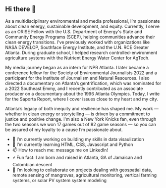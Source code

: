 ## Hi there 👋

As a multidisciplinary environmental and media professional, I’m passionate about clean energy, sustainable development, and equity. Currently, I serve as an ORISE Fellow with the U.S. Department of Energy's State and Community Energy Programs (SCEP), helping communities advance their clean energy transitions. I've previously worked with organizations like NASA DEVELOP, Southface Energy Institute, and the U.N. RCE Greater Atlanta. During graduate school, I helped research controlled-environment agriculture systems with the Nutrient Energy Water Center for AgTech.

My media journey began as an intern for NPR Atlanta. I later became a conference fellow for the Society of Environmental Journalists 2022 and a participant for the Institute of Journalism and Natural Resources. I also directed a documentary on Atlanta’s gentrification, which was nominated for a 2022 Southeast Emmy, and I recently contributed as an associate producer on a documentary about the 1996 Atlanta Olympics. Today, I write for the Saporta Report, where I cover issues close to my heart and my city.

Atlanta’s legacy of both inequity and resilience has shaped me. My work — whether in clean energy or storytelling — is driven by a commitment to justice and positive change. I'm also a New York Knicks fan, even through the two seasons we won 17 games out of 82 game seasons — so you can be assured of my loyalty to a cause I’m passionate about.

- 🔭 I’m currently working on building my skills in data visaulization
- 🌱 I’m currently learning HTML, CSS, Javascript and Python
- 📫 How to reach me: message me on LinkedIn!
- ⚡ Fun fact: I am born and raised in Atlanta, GA of Jamaican and Colombian descent
- 👯 I’m looking to collaborate on projects dealing with geospatial data, remote sensing of mangroves, agricultural monitoring, vertical farming systems, or solar PV system system modeling

<!--
**marklann77/marklann77** is a ✨ _special_ ✨ repository because its `README.md` (this file) appears on your GitHub profile.

